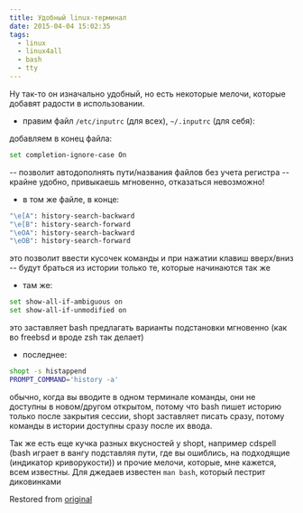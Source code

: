 ```yaml
---
title: Удобный linux-терминал
date: 2015-04-04 15:02:35
tags:
  - linux
  - linux4all
  - bash
  - tty
---
```


Ну так-то он изначально удобный, но есть некоторые мелочи, которые добавят радости в использовании.

- правим файл `/etc/inputrc` (для всех), `~/.inputrc` (для себя):

добавляем в конец файла:

```bash
set completion-ignore-case On
```

-- позволит автодополнять пути/названия файлов без учета регистра -- крайне удобно, привыкаешь мгновенно, отказаться невозможно!

- в том же файле, в конце:

```bash
"\e[A": history-search-backward
"\e[B": history-search-forward
"\eOA": history-search-backward
"\eOB": history-search-forward
```

это позволит ввести кусочек команды и при нажатии клавиш вверх/вниз -- будут браться из истории только те, которые начинаются так же

- там же:

```bash
set show-all-if-ambiguous on
set show-all-if-unmodified on
```

это заставляет bash предлагать варианты подстановки мгновенно (как во freebsd и вроде zsh так делает)

- последнее:

```bash
shopt -s histappend
PROMPT_COMMAND='history -a'
```

обычно, когда вы вводите в одном терминале команды, они не доступны в новом/другом открытом, потому что bash пишет историю только после закрытия сессии, shopt заставляет писать сразу, потому команды в истории доступны сразу после их ввода.

Так же есть еще кучка разных вкусностей у shopt, например cdspell (bash играет в вангу подставляя пути, где вы ошиблись, на подходящие (индикатор криворукости)) и прочие мелочи, которые, мне кажется, всем известны.
Для джедаев известен `man bash`, который пестрит диковинками

Restored from [original](https://web.archive.org/web/20200207033657/http://conformist-mw.blogspot.com/2015/04/linux.html)
